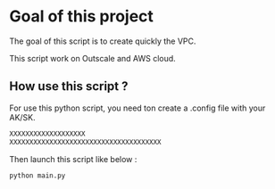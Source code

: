 # Goal of this project

The goal of this script is to create quickly the VPC.

This script work on Outscale and AWS cloud.

## How use this script ?

For use this python script, you need ton create a .config file with your AK/SK.

 ```bash
 XXXXXXXXXXXXXXXXXXX
 XXXXXXXXXXXXXXXXXXXXXXXXXXXXXXXXXXXXXX
 ```
Then launch this script like below :

 ```python
 python main.py
 ```